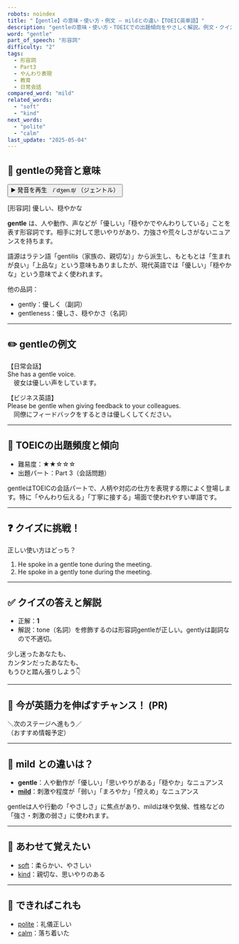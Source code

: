 ```yaml
---
robots: noindex
title: "【gentle】の意味・使い方・例文 ― mildとの違い【TOEIC英単語】"
description: "gentleの意味・使い方・TOEICでの出題傾向をやさしく解説。例文・クイズ付きでmildとの違いもわかりやすく学べます。"
word: "gentle"
part_of_speech: "形容詞"
difficulty: "2"
tags:
  - 形容詞
  - Part3
  - やんわり表現
  - 教育
  - 日常会話
compared_word: "mild"
related_words:
  - "soft"
  - "kind"
next_words:
  - "polite"
  - "calm"
last_update: "2025-05-04"
---
```


## 🔰 gentleの発音と意味

<button class="play-audio" onclick="playTTS('gentle')">
  <span class="play-audio-main">
    ▶️ 発音を再生　/ˈdʒen.tl̩/
  </span>
  <span class="play-audio-sub">
    （ジェントル）
  </span>
</button>

[形容詞] 優しい、穏やかな

**gentle** は、人や動作、声などが「優しい」「穏やかでやんわりしている」ことを表す形容詞です。相手に対して思いやりがあり、力強さや荒々しさがないニュアンスを持ちます。

語源はラテン語「gentilis（家族の、親切な）」から派生し、もともとは「生まれが良い」「上品な」という意味もありましたが、現代英語では「優しい」「穏やかな」という意味でよく使われます。

他の品詞：  
- gently：優しく（副詞）
- gentleness：優しさ、穏やかさ（名詞）

---

## ✏️ gentleの例文

【日常会話】  
She has a gentle voice.  
　彼女は優しい声をしています。

【ビジネス英語】  
Please be gentle when giving feedback to your colleagues.  
　同僚にフィードバックをするときは優しくしてください。

---

## 🎯 TOEICの出題頻度と傾向

- 難易度：★★☆☆☆
- 出題パート：Part 3（会話問題）

gentleはTOEICの会話パートで、人柄や対応の仕方を表現する際によく登場します。特に「やんわり伝える」「丁寧に接する」場面で使われやすい単語です。

---

## ❓ クイズに挑戦！

正しい使い方はどっち？

1. He spoke in a gentle tone during the meeting.  
2. He spoke in a gently tone during the meeting.

---

## ✅ クイズの答えと解説

- 正解：**1**
- 解説：tone（名詞）を修飾するのは形容詞gentleが正しい。gentlyは副詞なので不適切。

少し迷ったあなたも、  
カンタンだったあなたも、  
もうひと踏ん張りしよう👇️

---

## 🚀 今が英語力を伸ばすチャンス！ (PR)

<div class="info-center">
＼次のステージへ進もう／<br>  
（おすすめ情報予定）
</div>

---

## 🤔  mild との違いは？

- **gentle**：人や動作が「優しい」「思いやりがある」「穏やか」なニュアンス
- **[mild](/word/mild/)**：刺激や程度が「弱い」「まろやか」「控えめ」なニュアンス

gentleは人や行動の「やさしさ」に焦点があり、mildは味や気候、性格などの「強さ・刺激の弱さ」に使われます。

---

## 🧩 あわせて覚えたい

- [soft](/word/soft/)：柔らかい、やさしい
- [kind](/word/kind/)：親切な、思いやりのある

---

## 📖 できればこれも

- [polite](/word/polite/)：礼儀正しい
- [calm](/word/calm/)：落ち着いた

<!-- cvid: aid04_bid07 -->

